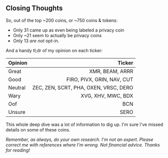 
## **Closing Thoughts**

So, out of the top ~200 coins, or ~750 coins & tokens:

- Only 31 came up as even being labeled a privacy coin
- Only ~21 seem to actually be privacy coins 
- Only 13 *are not* opt-in.

And a handy tl;dr of my opinion on each ticker:

|Opinion|Ticker|
|:------|---------:|
|Great|XMR, BEAM, ARRR|
|Good|FIRO, PIVX, GRIN, NAV, CUT|
|Neutral|ZEC, ZEN, SCRT, PHA, OXEN, VRSC, DERO|
|Wary|XVG, XHV, MWC, BDX|
|Oof|BCN|
|Unsure|SERO|

This whole deep dive was a lot of information to dig up. I'm sure I've missed details on some of these coins. 

*Remember, as always, do your own research. I'm not an expert. Please correct me with references where I'm wrong. Not financial advice. Thanks for reading!* 